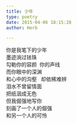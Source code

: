 ```yaml
---  
title: 少年  
type: poetry  
date: 2015-04-06 18:15:28  
author: Herb  

---  
```

你是我笔下的少年  
墨迹淌过铱珠  
勾勒你的容颜  你的声线  
而你眼中的深渊  
和心中的沟壑   却依稀难辨  
泪水不曾留情面  
把纸洇成无色  
但我倔强地写你  
刻画了一个人的倔强  
和另一个人的可怜